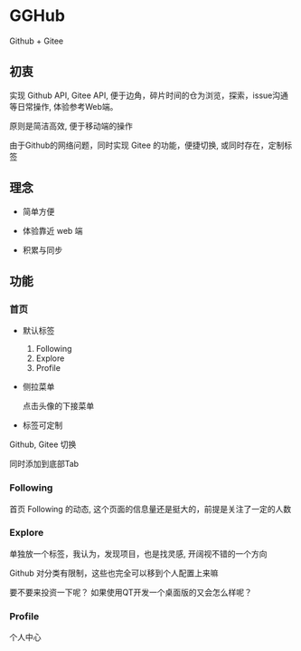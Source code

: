 # GGHub

Github + Gitee

## 初衷

实现 Github API, Gitee API, 便于边角，碎片时间的仓为浏览，探索，issue沟通等日常操作, 体验参考Web端。

原则是简洁高效, 便于移动端的操作

由于Github的网络问题，同时实现 Gitee 的功能，便捷切换, 或同时存在，定制标签

## 理念

- 简单方便

- 体验靠近 web 端

- 积累与同步

## 功能

### 首页

- 默认标签
  1. Following
  2. Explore
  3. Profile

- 侧拉菜单

  点击头像的下接菜单

- 标签可定制

Github, Gitee 切换

同时添加到底部Tab

### Following

首页 Following 的动态, 这个页面的信息量还是挺大的，前提是关注了一定的人数

### Explore

单独放一个标签，我认为，发现项目，也是找灵感, 开阔视不错的一个方向

Github 对分类有限制，这些也完全可以移到个人配置上来嘛

要不要来投资一下呢？ 如果使用QT开发一个桌面版的又会怎么样呢？

### Profile

个人中心

